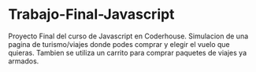 # Trabajo-Final-Javascript
Proyecto Final del curso de Javascript en Coderhouse. Simulacion de una pagina de turismo/viajes donde podes comprar y elegir el vuelo que quieras. Tambien se utiliza un carrito para comprar paquetes de viajes ya armados.
